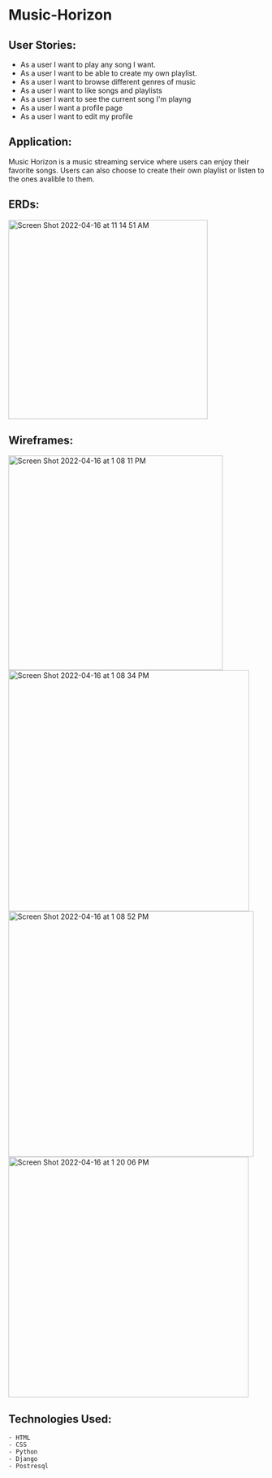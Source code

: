 # Music-Horizon

## User Stories:
- As a user I want to play any song I want.
- As a user I want to be able to create my own playlist.
- As a user I want to browse different genres of music
- As a user I want to like songs and playlists
- As a user I want to see the current song I'm playng 
- As a user I want a profile page
- As a user I want to edit my profile

## Application:

Music Horizon is a music streaming service where users can enjoy their favorite songs. 
Users can also choose to create their own playlist or listen to the ones avalible to them. 

## ERDs:

<img width="392" alt="Screen Shot 2022-04-16 at 11 14 51 AM" src="https://user-images.githubusercontent.com/93559383/163686752-2e67b434-35c7-4766-bf3e-5c580bd5b71e.png">


## Wireframes:

<img width="422" alt="Screen Shot 2022-04-16 at 1 08 11 PM" src="https://user-images.githubusercontent.com/93559383/163689904-a1e84fba-b749-47be-9a6a-cf95647d3ecd.png">

<img width="474" alt="Screen Shot 2022-04-16 at 1 08 34 PM" src="https://user-images.githubusercontent.com/93559383/163689917-279e789c-dadc-478a-b2d1-9279d786c037.png">

<img width="483" alt="Screen Shot 2022-04-16 at 1 08 52 PM" src="https://user-images.githubusercontent.com/93559383/163689929-7d32a761-b9b8-4419-82ae-b09663fbb6f1.png">

<img width="473" alt="Screen Shot 2022-04-16 at 1 20 06 PM" src="https://user-images.githubusercontent.com/93559383/163690203-2829204b-d46f-4e1d-9212-0b306bf16c63.png">

## Technologies Used:
    - HTML
    - CSS
    - Python
    - Django
    - Postresql
